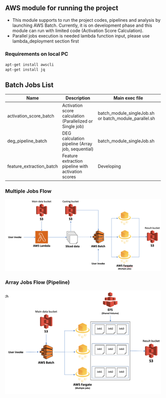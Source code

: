 ## AWS module for running the project
* This module supports to run the project codes, pipelines and analysis by launching AWS Batch. Currently, it is on development phase and this module can run with limited code (Activation Score Calculation).
* Parallel jobs execution is needed lambda function input, please use lambda_deployment section first

### Requirements on local PC
```
apt-get install awscli
apt-get install jq
```

## Batch Jobs List
| Name | Description | Main exec file |
|---------|---------|---------|
| activation_score_batch | Activation score calculation (Parallelized or Single job)| batch_module_singleJob.sh or batch_module_parallel.sh |
| deg_pipeline_batch | DEG calculation pipeline (Array job, sequential) | batch_module_singleJob.sh |
| feature_extraction_batch | Feature extraction pipeline with activation scores | Developing |


### Multiple Jobs Flow
![flow1](../../README_resource/batch_detail.png)

### Array Jobs Flow (Pipeline)
![flow1](../../README_resource/batch_detail2.png)